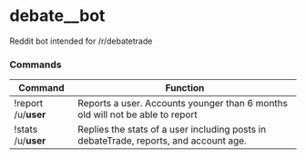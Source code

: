# debate__bot
Reddit bot intended for /r/debatetrade

### Commands
| Command                  | Function                                                                                             |
| -------------------------|----------------------------------------------------------------------------------------------------|
| !report /u/__user__      | Reports a user. Accounts younger than 6 months old will not be able to report  |
| !stats /u/__user__       | Replies the stats of a user including posts in debateTrade, reports, and account age.|
